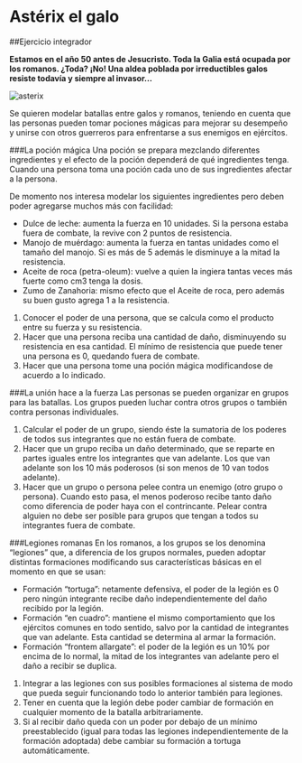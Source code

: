# Astérix el galo

##Ejercicio integrador

**Estamos en el año 50 antes de Jesucristo. Toda la Galia está ocupada por los romanos. ¿Toda? ¡No! Una aldea poblada por irreductibles galos resiste todavía y siempre al invasor…**

![asterix](https://pbs.twimg.com/profile_images/581484737182724096/0fl1wz69.png)

Se quieren modelar batallas entre galos y romanos, teniendo en cuenta que las personas pueden tomar pociones mágicas para mejorar su desempeño y unirse con otros guerreros para enfrentarse a sus enemigos en ejércitos.

###La poción mágica
Una poción se prepara mezclando diferentes ingredientes y el efecto de la poción dependerá de qué ingredientes tenga. Cuando una persona toma una poción cada uno de sus ingredientes afectar a la persona. 

De momento nos interesa modelar los siguientes ingredientes pero deben poder agregarse muchos más con facilidad:
- Dulce de leche: aumenta la fuerza en 10 unidades. Si la persona estaba fuera de combate, la revive con 2 puntos de resistencia.
- Manojo de muérdago: aumenta la fuerza en tantas unidades como el tamaño del manojo. Si es más de 5 además le disminuye a la mitad la resistencia.
- Aceite de roca (petra-oleum): vuelve a quien la ingiera tantas veces más fuerte como cm3 tenga la dosis.
- Zumo de Zanahoria: mismo efecto que el Aceite de roca, pero además su buen gusto agrega 1 a la resistencia.

1. Conocer el poder de una persona, que se calcula como el producto entre su fuerza y su resistencia.
2. Hacer que una persona reciba una cantidad de daño, disminuyendo su resistencia en esa cantidad. El mínimo de resistencia que puede tener una persona es 0, quedando fuera de combate.
3. Hacer que una persona tome una poción mágica modificandose de acuerdo a lo indicado.

###La unión hace a la fuerza
Las personas se pueden organizar en grupos para las batallas. Los grupos pueden luchar contra otros grupos o también contra personas individuales.

1. Calcular el poder de un grupo, siendo éste la sumatoria de los poderes de todos sus integrantes que no están fuera de combate.
2. Hacer que un grupo reciba un daño determinado, que se reparte en partes iguales entre los integrantes que van adelante. Los que van adelante son los 10 más poderosos (si son menos de 10 van todos adelante).
3. Hacer que un grupo o persona pelee contra un enemigo (otro grupo o persona). Cuando esto pasa, el menos poderoso recibe tanto daño como diferencia de poder haya con el contrincante. Pelear contra alguien no debe ser posible para grupos que tengan a todos su integrantes fuera de combate.

###Legiones romanas
En los romanos, a los grupos se los denomina “legiones” que, a diferencia de los grupos normales, pueden adoptar distintas formaciones modificando sus características básicas en el momento en que se usan:
- Formación “tortuga”: netamente defensiva, el poder de la legión es 0 pero ningún integrante recibe daño independientemente del daño recibido por la legión.
- Formación “en cuadro”: mantiene el mismo comportamiento que los ejércitos comunes en todo sentido, salvo por la cantidad de integrantes que van adelante. Esta cantidad se determina al armar la formación.
- Formación “frontem allargate”: el poder de la legión es un 10% por encima de lo normal, la mitad de los integrantes van adelante pero el daño a recibir se duplica.

1. Integrar a las legiones con sus posibles formaciones al sistema de modo que pueda seguir funcionando todo lo anterior también para legiones.
2. Tener en cuenta que la legión debe poder cambiar de formación en cualquier momento de la batalla arbitrariamente.
3. Si al recibir daño queda con un poder por debajo de un mínimo preestablecido (igual para todas las legiones independientemente de la formación adoptada) debe cambiar su formación a tortuga automáticamente.
